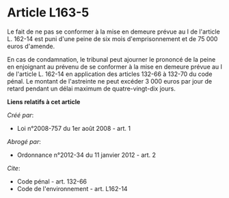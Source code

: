# Article L163-5

Le fait de ne pas se conformer à la mise en demeure prévue au I de l'article L. 162-14 est puni d'une peine de six mois
d'emprisonnement et de 75 000 euros d'amende. 

En cas de condamnation, le tribunal peut ajourner le prononcé de la peine en enjoignant au prévenu de se conformer à la mise
en demeure prévue au I de l'article L. 162-14 en application des articles 132-66 à 132-70 du code pénal. Le montant de
l'astreinte ne peut excéder 3 000 euros par jour de retard pendant un délai maximum de quatre-vingt-dix jours.

**Liens relatifs à cet article**

_Créé par_:

  - Loi n°2008-757 du 1er août 2008 - art. 1

_Abrogé par_:

  - Ordonnance n°2012-34 du 11 janvier 2012 - art. 2

_Cite_:

  - Code pénal - art. 132-66
  - Code de l'environnement - art. L162-14
